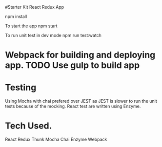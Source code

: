 #Starter Kit React Redux App

npm install

To start the app 
npm start

To run unit test in dev mode
npm run test:watch


# Webpack for building and deploying app. TODO Use gulp to build app

# Testing
Using Mocha with chai prefered over JEST as JEST is slower to run the unit tests because of the mocking.
React test are written using Enzyme.

# Tech Used.
React
Redux
Thunk
Mocha 
Chai
Enzyme
Webpack

